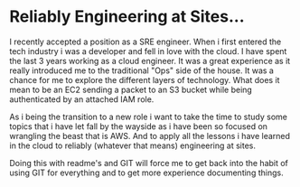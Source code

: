 # Reliably Engineering at Sites...

I recently accepted a position as a SRE engineer. When i first entered the tech industry i was a developer and fell in love with the cloud. I have spent the last 3 years working as a cloud engineer. It was a great experience as it really introduced me to the traditional "Ops" side of the house. It was a chance for me to explore the different layers of technology. What does it mean to be an EC2 sending a packet to an S3 bucket while being authenticated by an attached IAM role. 

As i being the transition to a new role i want to take the time to study some topics that i have let fall by the wayside as i have been so focused on wrangling the beast that is AWS. And to apply all the lessons i have learned in the cloud to reliably (whatever that means) engineering at sites. 

Doing this with readme's and GIT will force me to get back into the habit of using GIT for everything and to get more experience documenting things. 

